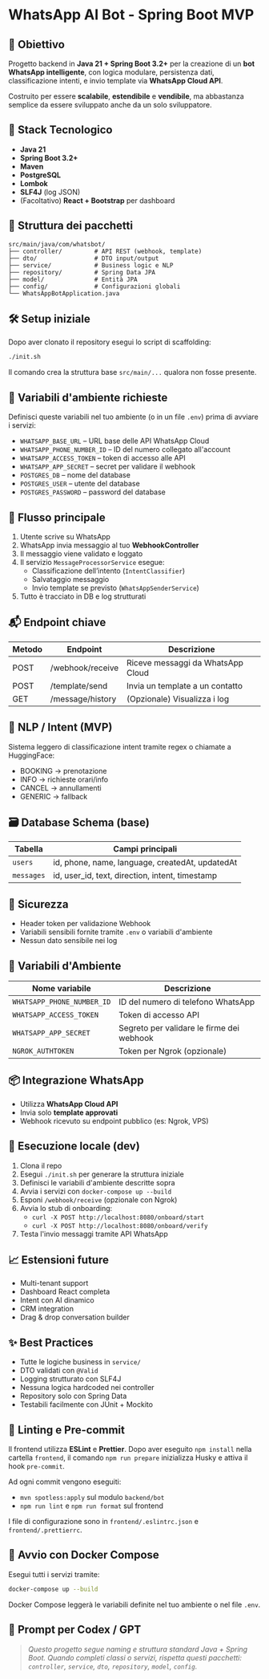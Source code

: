 # WhatsApp AI Bot - Spring Boot MVP

## 📌 Obiettivo

Progetto backend in **Java 21 + Spring Boot 3.2+** per la creazione di un **bot WhatsApp intelligente**, con logica modulare, persistenza dati, classificazione intenti, e invio template via **WhatsApp Cloud API**.

Costruito per essere **scalabile**, **estendibile** e **vendibile**, ma abbastanza semplice da essere sviluppato anche da un solo sviluppatore.

## 🧱 Stack Tecnologico

- **Java 21**
- **Spring Boot 3.2+**
- **Maven**
- **PostgreSQL**
- **Lombok**
- **SLF4J** (log JSON)
- (Facoltativo) **React + Bootstrap** per dashboard

## 📐 Struttura dei pacchetti

```
src/main/java/com/whatsbot/
├── controller/         # API REST (webhook, template)
├── dto/                # DTO input/output
├── service/            # Business logic e NLP
├── repository/         # Spring Data JPA
├── model/              # Entità JPA
├── config/             # Configurazioni globali
└── WhatsAppBotApplication.java
```

## 🛠️ Setup iniziale

Dopo aver clonato il repository esegui lo script di scaffolding:

```bash
./init.sh
```

Il comando crea la struttura base `src/main/...` qualora non fosse presente.

## 🔑 Variabili d'ambiente richieste

Definisci queste variabili nel tuo ambiente (o in un file `.env`) prima di avviare i servizi:

- `WHATSAPP_BASE_URL` – URL base delle API WhatsApp Cloud
- `WHATSAPP_PHONE_NUMBER_ID` – ID del numero collegato all'account
- `WHATSAPP_ACCESS_TOKEN` – token di accesso alle API
- `WHATSAPP_APP_SECRET` – secret per validare il webhook
- `POSTGRES_DB` – nome del database
- `POSTGRES_USER` – utente del database
- `POSTGRES_PASSWORD` – password del database

## 🔁 Flusso principale

1. Utente scrive su WhatsApp
2. WhatsApp invia messaggio al tuo **WebhookController**
3. Il messaggio viene validato e loggato
4. Il servizio `MessageProcessorService` esegue:
   - Classificazione dell’intento (`IntentClassifier`)
   - Salvataggio messaggio
   - Invio template se previsto (`WhatsAppSenderService`)
5. Tutto è tracciato in DB e log strutturati

## 📬 Endpoint chiave

| Metodo | Endpoint            | Descrizione                        |
|--------|---------------------|------------------------------------|
| POST   | /webhook/receive    | Riceve messaggi da WhatsApp Cloud |
| POST   | /template/send      | Invia un template a un contatto   |
| GET    | /message/history    | (Opzionale) Visualizza i log      |

## 🧠 NLP / Intent (MVP)

Sistema leggero di classificazione intent tramite regex o chiamate a HuggingFace:

- BOOKING → prenotazione
- INFO → richieste orari/info
- CANCEL → annullamenti
- GENERIC → fallback

## 🗃️ Database Schema (base)

| Tabella  | Campi principali                                        |
|----------|---------------------------------------------------------|
| `users`  | id, phone, name, language, createdAt, updatedAt         |
| `messages` | id, user_id, text, direction, intent, timestamp       |

## 🔐 Sicurezza

- Header token per validazione Webhook
- Variabili sensibili fornite tramite `.env` o variabili d'ambiente
- Nessun dato sensibile nei log

## 🔑 Variabili d'Ambiente

| Nome variabile | Descrizione |
|---------------|-------------|
| `WHATSAPP_PHONE_NUMBER_ID` | ID del numero di telefono WhatsApp |
| `WHATSAPP_ACCESS_TOKEN` | Token di accesso API |
| `WHATSAPP_APP_SECRET` | Segreto per validare le firme dei webhook |
| `NGROK_AUTHTOKEN` | Token per Ngrok (opzionale) |

## 📦 Integrazione WhatsApp

- Utilizza **WhatsApp Cloud API**
- Invia solo **template approvati**
- Webhook ricevuto su endpoint pubblico (es: Ngrok, VPS)

## 🧰 Esecuzione locale (dev)

1. Clona il repo
2. Esegui `./init.sh` per generare la struttura iniziale
3. Definisci le variabili d'ambiente descritte sopra
4. Avvia i servizi con `docker-compose up --build`
5. Esponi `/webhook/receive` (opzionale con Ngrok)
6. Avvia lo stub di onboarding:
   - `curl -X POST http://localhost:8080/onboard/start`
   - `curl -X POST http://localhost:8080/onboard/verify`
7. Testa l'invio messaggi tramite API WhatsApp

## 📈 Estensioni future

- Multi-tenant support
- Dashboard React completa
- Intent con AI dinamico
- CRM integration
- Drag & drop conversation builder

## ✨ Best Practices

- Tutte le logiche business in `service/`
- DTO validati con `@Valid`
- Logging strutturato con SLF4J
- Nessuna logica hardcoded nei controller
- Repository solo con Spring Data
- Testabili facilmente con JUnit + Mockito

## 🧹 Linting e Pre-commit

Il frontend utilizza **ESLint** e **Prettier**. Dopo aver eseguito `npm install` nella cartella `frontend`, il comando `npm run prepare` inizializza Husky e attiva il hook `pre-commit`.

Ad ogni commit vengono eseguiti:

- `mvn spotless:apply` sul modulo `backend/bot`
- `npm run lint` e `npm run format` sul frontend

I file di configurazione sono in `frontend/.eslintrc.json` e `frontend/.prettierrc`.
## 🚀 Avvio con Docker Compose

Esegui tutti i servizi tramite:

```bash
docker-compose up --build
```

Docker Compose leggerà le variabili definite nel tuo ambiente o nel file `.env`.


## 📣 Prompt per Codex / GPT

> *Questo progetto segue naming e struttura standard Java + Spring Boot.*
> *Quando completi classi o servizi, rispetta questi pacchetti: `controller`, `service`, `dto`, `repository`, `model`, `config`.*
